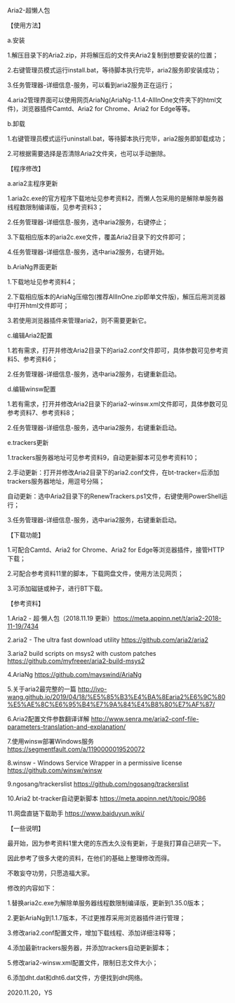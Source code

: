 Aria2-超懒人包

【使用方法】

a.安装

1.解压目录下的Aria2.zip，并将解压后的文件夹Aria2复制到想要安装的位置；

2.右键管理员模式运行install.bat，等待脚本执行完毕，aria2服务即安装成功；

3.任务管理器-详细信息-服务，可以看到aria2服务正在运行；

4.aria2管理界面可以使用网页AriaNg(AriaNg-1.1.4-AllInOne文件夹下的html文件)，浏览器插件Camtd、Aria2 for Chrome、Aria2 for Edge等等。

b.卸载

1.右键管理员模式运行uninstall.bat，等待脚本执行完毕，aria2服务即卸载成功；

2.可根据需要选择是否清除Aria2文件夹，也可以手动删除。

【程序修改】

a.aria2主程序更新

1.aria2c.exe的官方程序下载地址见参考资料2，而懒人包采用的是解除单服务器线程数限制编译版，见参考资料3；

2.任务管理器-详细信息-服务，选中aria2服务，右键停止；

3.下载相应版本的aria2c.exe文件，覆盖Aria2目录下的文件即可；

4.任务管理器-详细信息-服务，选中aria2服务，右键开始。

b.AriaNg界面更新

1.下载地址见参考资料4；

2.下载相应版本的AriaNg压缩包(推荐AllInOne.zip即单文件版)，解压后用浏览器中打开html文件即可；

3.若使用浏览器插件来管理aria2，则不需要更新它。

c.编辑Aria2配置

1.若有需求，打开并修改Aria2目录下的aria2.conf文件即可，具体参数可见参考资料5、参考资料6；

2.任务管理器-详细信息-服务，选中aria2服务，右键重新启动。

d.编辑winsw配置

1.若有需求，打开并修改Aria2目录下的aria2-winsw.xml文件即可，具体参数可见参考资料7、参考资料8；

2.任务管理器-详细信息-服务，选中aria2服务，右键重新启动。

e.trackers更新

1.trackers服务器地址可见参考资料9，自动更新脚本可见参考资料10；

2.手动更新：打开并修改Aria2目录下的aria2.conf文件，在bt-tracker=后添加trackers服务器地址，用逗号分隔；

自动更新：选中Aria2目录下的RenewTrackers.ps1文件，右键使用PowerShell运行；

3.任务管理器-详细信息-服务，选中aria2服务，右键重新启动。

【下载功能】

1.可配合Camtd、Aria2 for Chrome、Aria2 for Edge等浏览器插件，接管HTTP下载；

2.可配合参考资料11里的脚本，下载网盘文件，使用方法见网页；

3.可添加磁链或种子，进行BT下载。

【参考资料】

1.Aria2 - 超·懒人包（2018.11.19 更新）https://meta.appinn.net/t/aria2-2018-11-19/7434

2.aria2 - The ultra fast download utility https://github.com/aria2/aria2

3.aria2 build scripts on msys2 with custom patches https://github.com/myfreeer/aria2-build-msys2

4.AriaNg https://github.com/mayswind/AriaNg

5.关于aria2最完整的一篇 http://ivo-wang.github.io/2019/04/18/%E5%85%B3%E4%BA%8Earia2%E6%9C%80%E5%AE%8C%E6%95%B4%E7%9A%84%E4%B8%80%E7%AF%87/

6.Aria2配置文件参数翻译详解 http://www.senra.me/aria2-conf-file-parameters-translation-and-explanation/

7.使用winsw部署Windows服务 https://segmentfault.com/a/1190000019520072

8.winsw - Windows Service Wrapper in a permissive license https://github.com/winsw/winsw

9.ngosang/trackerslist https://github.com/ngosang/trackerslist

10.Aria2 bt-tracker自动更新脚本 https://meta.appinn.net/t/topic/9086

11.网盘直链下载助手 https://www.baiduyun.wiki/

【一些说明】

最开始，因为参考资料1里大佬的东西太久没有更新，于是我打算自己研究一下。

因此参考了很多大佬的资料，在他们的基础上整理修改而得。

不敢妄夺功劳，只愿造福大家。

修改的内容如下：

1.替换aria2c.exe为解除单服务器线程数限制编译版，更新到1.35.0版本；

2.更新AriaNg到1.1.7版本，不过更推荐采用浏览器插件进行管理；

3.修改aria2.conf配置文件，增加下载线程、添加详细注释等；

4.添加最新trackers服务器，并添加trackers自动更新脚本；

5.修改aria2-winsw.xml配置文件，限制日志文件大小；

6.添加dht.dat和dht6.dat文件，方便找到dht网络。

2020.11.20，YS
